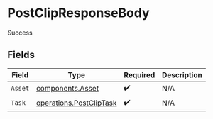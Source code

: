 # PostClipResponseBody

Success


## Fields

| Field                                                              | Type                                                               | Required                                                           | Description                                                        |
| ------------------------------------------------------------------ | ------------------------------------------------------------------ | ------------------------------------------------------------------ | ------------------------------------------------------------------ |
| `Asset`                                                            | [components.Asset](../../models/components/asset.md)               | :heavy_check_mark:                                                 | N/A                                                                |
| `Task`                                                             | [operations.PostClipTask](../../models/operations/postcliptask.md) | :heavy_check_mark:                                                 | N/A                                                                |